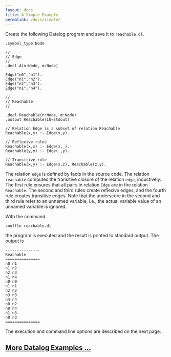 ```yaml
---
layout: docs
title: A Simple Example
permalink: /docs/simple/
---
```

Create the following Datalog program and save it to `reachable.dl`.

```
.symbol_type Node

//
// Edge
//
.decl A(n:Node, m:Node)

Edge("n0","n1").
Edge("n1","n2").
Edge("n2","n3").
Edge("n1","n4").

//
// Reachable 
//

.decl Reachable(n:Node, m:Node)
.output Reachable(IO=stdout)

// Relation Edge is a subset of relation Reachable
Reachable(x,y) :- Edge(x,y).

// Reflexive rules
Reachable(x,x) :- Edge(x,_). 
Reachable(y,y) :- Edge(_,y). 

// Transitive rule
Reachable(x,y) :- Edge(x,z), Reachable(z,y).
```

The relation ```edge``` is defined by facts in the source code. 
The relation ```reachable``` computes the transitive closure of the relation ```edge```, inductively. The first rule ensures that all pairs in relation ```Edge``` are in the relation ```Reachable```. The second and third rules create reflexive edges, and the fourth rule creates transitive edges. Note that the underscore in the second and third rule refer to an unnamed variable, i.e., the actual variable value of an unnamed variable is ignored. 

With the command
```
souffle reachable.dl
```
the program is executed and the result is printed to standard output. The output is


```
---------------
Reachable
===============
n0 n1
n1 n2
n2 n3
n1 n4
n0 n0
n1 n1
n2 n2
n3 n3
n4 n4
n0 n2
n0 n4
n1 n3
n0 n3
===============
```

The execution and command line options are described on the next page.

## [More Datalog Examples ...](https://github.com/souffle-lang/souffle/tree/master/tests/evaluation)


